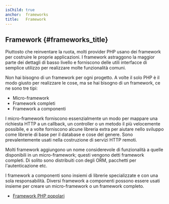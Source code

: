 ```yaml
---
isChild: true
anchor:  frameworks
title:   Framework
---
```


## Framework {#frameworks_title}

Piuttosto che reinventare la ruota, molti provider PHP usano dei framework per
costruire le proprie applicazioni. I framework astraggono la maggior parte dei
dettagli di basso livello e forniscono delle utili interfacce di semplice
utilizzo per realizzare molte funzionalità comuni.

Non hai bisogno di un framework per ogni progetto. A volte il solo PHP è il modo
giusto per realizzare le cose, ma se hai bisogno di un framework, ce ne sono tre
tipi:

* Micro-framework
* Framework completi
* Framework a componenti

I micro-framework forniscono essenzialmente un modo per mappare una richiesta
HTTP a un callback, un controller o un metodo il più velocemente possibile, e a
volte forniscono alcune libreria extra per aiutare nello sviluppo come librerie
di base per il database e cose del genere. Sono prevalentemente usati nella
costruzione di servizi HTTP remoti.

Molti framework aggiungono un nome considerevole di funzionalità a quelle
disponibili in un micro-framework; questi vengono detti framework completi. Di
solito sono distribuiti con degli ORM, pacchetti per l'autenticazione etc.

I framework a componenti sono insiemi di librerie specializzate e con una sola
responsabilità. Diversi framework a componenti possono essere usati insieme per
creare un micro-framework o un framework completo.

* [Framework PHP popolari](https://github.com/codeguy/php-the-right-way/wiki/Frameworks)
